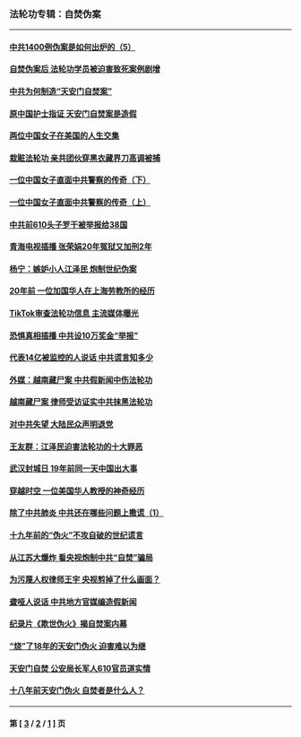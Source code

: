 ### 法轮功专辑：自焚伪案
---
#### [中共1400例伪案是如何出炉的（5）](../../pages/nf5562/n13226831.md?09250430) 
#### [自焚伪案后 法轮功学员被迫害致死案例剧增](../../pages/nf5562/n13190600.md?09250430) 
#### [中共为何制造“天安门自焚案”](../../pages/nf5562/n13183270.md?09250430) 
#### [原中国护士指证 天安门自焚案是造假](../../pages/nf5562/n13172289.md?09250430) 
#### [两位中国女子在美国的人生交集](../../pages/nf5562/n13156138.md?09250430) 
#### [栽赃法轮功 亲共团伙穿黑衣藏界刀高调被捕](../../pages/nf5562/n13073780.md?09250430) 
#### [一位中国女子直面中共警察的传奇（下）](../../pages/nf5562/n12989706.md?09250430) 
#### [一位中国女子直面中共警察的传奇（上）](../../pages/nf5562/n12985072.md?09250430) 
#### [中共前610头子罗干被举报给38国](../../pages/nf5562/n12975419.md?09250430) 
#### [青海电视插播 张荣娟20年冤狱又加刑2年](../../pages/nf5562/n12738166.md?09250430) 
#### [杨宁：嫉妒小人江泽民 炮制世纪伪案](../../pages/nf5562/n12724108.md?09250430) 
#### [20年前 一位加国华人在上海劳教所的经历](../../pages/nf5562/n12707932.md?09250430) 
#### [TikTok审查法轮功信息 主流媒体曝光](../../pages/nf5562/n12362336.md?09250430) 
#### [恐惧真相插播 中共设10万奖金“举报”](../../pages/nf5562/n12306396.md?09250430) 
#### [代表14亿被监控的人说话 中共谎言知多少](../../pages/nf5562/n12297484.md?09250430) 
#### [外媒：越南藏尸案 中共假新闻中伤法轮功](../../pages/nf5562/n12264411.md?09250430) 
#### [越南藏尸案 律师受访证实中共抹黑法轮功](../../pages/nf5562/n12261878.md?09250430) 
#### [对中共失望 大陆民众声明退党](../../pages/nf5562/n12187315.md?09250430) 
#### [王友群：江泽民迫害法轮功的十大罪恶](../../pages/nf5562/n12169074.md?09250430) 
#### [武汉封城日 19年前同一天中国出大事](../../pages/nf5562/n12150901.md?09250430) 
#### [穿越时空  一位美国华人教授的神奇经历](../../pages/nf5562/n12097460.md?09250430) 
#### [除了中共肺炎 中共还在哪些问题上撒谎（1）](../../pages/nf5562/n11955770.md?09250430) 
#### [十九年前的“伪火”不攻自破的世纪谎言](../../pages/nf5562/n11813238.md?09250430) 
#### [从江苏大爆炸 看央视炮制中共“自焚”骗局](../../pages/nf5562/n11140275.md?09250430) 
#### [为污蔑人权律师王宇 央视剪掉了什么画面？](../../pages/nf5562/n11130142.md?09250430) 
#### [聋哑人说话 中共地方官媒编造假新闻](../../pages/nf5562/n11006067.md?09250430) 
#### [纪录片《欺世伪火》揭自焚案内幕](../../pages/nf5562/n11002664.md?09250430) 
#### [“烧”了18年的天安门伪火 迫害难以为继](../../pages/nf5562/n10996660.md?09250430) 
#### [天安门自焚 公安局长军人610官员道实情](../../pages/nf5562/n10997098.md?09250430) 
#### [十八年前天安门伪火 自焚者是什么人？](../../pages/nf5562/n10996556.md?09250430) 

---
#### 第 [ [3](./3.md?09250430) / [2](./2.md?09250430) / [1](./1.md?09250430) ] 页
